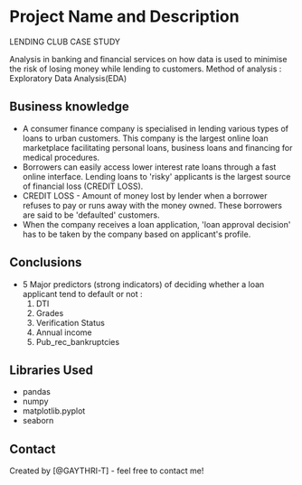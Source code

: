 # Project Name and Description

LENDING CLUB CASE STUDY

Analysis in banking and financial services on how data is used to minimise the risk of losing money while lending to customers.
Method of analysis : Exploratory Data Analysis(EDA)

## Business knowledge

- A consumer finance company is specialised in lending various types of loans to urban customers. This company is the largest online loan marketplace facilitating personal loans, business loans and financing for medical procedures. 
- Borrowers can easily access lower interest rate loans through a fast online interface. Lending loans to 'risky' applicants is the largest source of financial loss (CREDIT LOSS). 
- CREDIT LOSS - Amount of money lost by lender when a borrower refuses to pay or runs away with the money owned. These borrowers are said to be 'defaulted' customers.
- When the company receives a loan application, 'loan approval decision' has to be taken by the company based on applicant's profile.

## Conclusions

- 5 Major predictors (strong indicators) of deciding whether a loan applicant tend to default or not :
    1. DTI 
    2. Grades
    3. Verification Status
    4. Annual income
    5. Pub_rec_bankruptcies

## Libraries Used

- pandas 
- numpy
- matplotlib.pyplot
- seaborn 


## Contact
Created by [@GAYTHRI-T] - feel free to contact me!